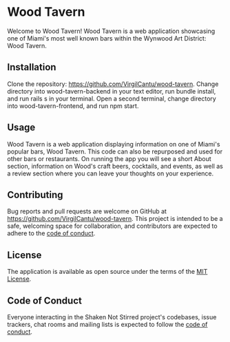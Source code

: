 # Wood Tavern

Welcome to Wood Tavern! Wood Tavern is a web application showcasing one of Miami's most well known bars within the Wynwood Art District: Wood Tavern.

## Installation

Clone the repository: https://github.com/VirgilCantu/wood-tavern. Change directory into wood-tavern-backend in your text editor, run bundle install, and run rails s in your terminal. Open a second terminal, change directory into wood-tavern-frontend, and run npm start.

## Usage

Wood Tavern is a web application displaying information on one of Miami's popular bars, Wood Tavern. This code can also be repurposed and used for other bars or restaurants. On running the app you will see a short About section, information on Wood's craft beers, cocktails, and events, as well as a review section where you can leave your thoughts on your experience.

## Contributing

Bug reports and pull requests are welcome on GitHub at https://github.com/VirgilCantu/wood-tavern. This project is intended to be a safe, welcoming space for collaboration, and contributors are expected to adhere to the [code of conduct](https://github.com/VirgilCantu/wood-tavern/CODE_OF_CONDUCT.md).

## License

The application is available as open source under the terms of the [MIT License](https://opensource.org/licenses/MIT).

## Code of Conduct

Everyone interacting in the Shaken Not Stirred project's codebases, issue trackers, chat rooms and mailing lists is expected to follow the [code of conduct](https://github.com/VirgilCantu/wood-tavern/CODE_OF_CONDUCT.md).
